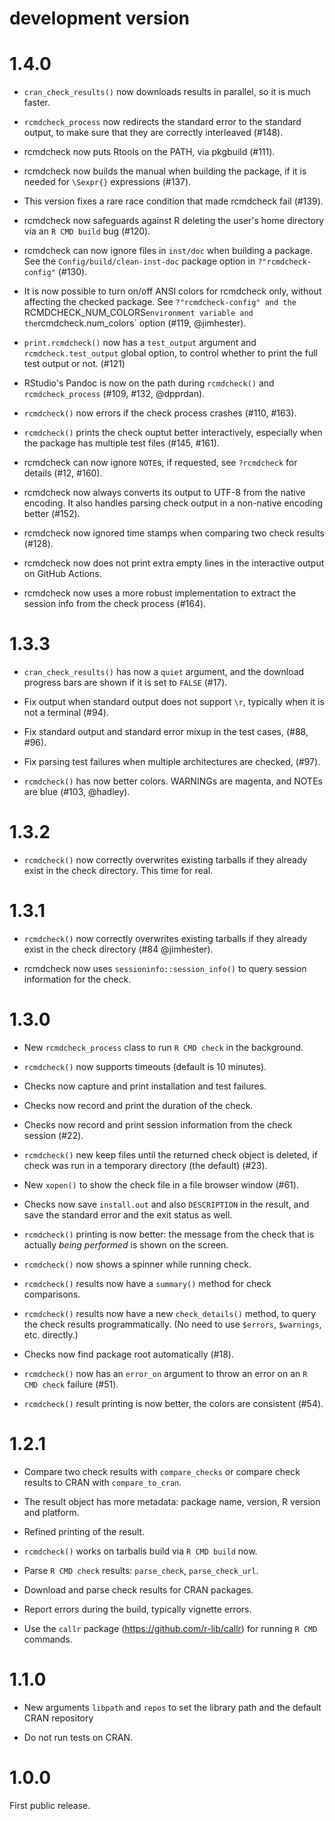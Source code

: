 
# development version

# 1.4.0

* `cran_check_results()` now downloads results in parallel, so it is
  much faster.

* `rcmdcheck_process` now redirects the standard error to the standard
  output, to make sure that they are correctly interleaved (#148).

* rcmdcheck now puts Rtools on the PATH, via pkgbuild (#111).

* rcmdcheck now builds the manual when building the package, if it is
  needed for `\Sexpr{}` expressions (#137).

* This version fixes a rare race condition that made rcmdcheck fail (#139).

* rcmdcheck now safeguards against R deleting the user's home directory
  via an `R CMD build` bug (#120).

* rcmdcheck can now ignore files in `inst/doc` when building a package.
  See the `Config/build/clean-inst-doc` package option in
  `?"rcmdcheck-config"` (#130).

* It is now possible to turn on/off ANSI colors for rcmdcheck only,
  without affecting the checked package. See `?"rcmdcheck-config" and the
  `RCMDCHECK_NUM_COLORS` environment variable and the `rcmdcheck.num_colors`
  option (#119, @jimhester).

* `print.rcmdcheck()` now has a `test_output` argument and
  `rcmdcheck.test_output` global option, to control whether to print the full
  test output or not. (#121)

* RStudio's Pandoc is now on the path during `rcmdcheck()` 
  and `rcmdcheck_process` (#109, #132, @dpprdan).

* `rcmdcheck()` now errors if the check process crashes (#110, #163).

* `rcmdcheck()` prints the check ouptut better interactively, especially
  when the package has multiple test files (#145, #161).

* rcmdcheck can now ignore `NOTE`s, if requested, see `?rcmdcheck` for
  details (#12, #160).

* rcmdcheck now always converts its output to UTF-8 from the native
  encoding. It also handles parsing check output in a non-native encoding
  better (#152).

* rcmdcheck now ignored time stamps when comparing two check results (#128).

* rcmdcheck now does not print extra empty lines in the interactive output
  on GitHub Actions.

* rcmdcheck now uses a more robust implementation to extract the session
  info from the check process (#164).

# 1.3.3

* `cran_check_results()` has now a `quiet` argument, and the download
  progress bars are shown if it is set to `FALSE` (#17).

* Fix output when standard output does not support `\r`, typically when
  it is not a terminal (#94).

* Fix standard output and standard error mixup in the test cases,
  (#88, #96).

* Fix parsing test failures when multiple architectures are checked, (#97).

* `rcmdcheck()` has now better colors. WARNINGs are magenta, and NOTEs
  are blue (#103, @hadley).

# 1.3.2

* `rcmdcheck()` now correctly overwrites existing tarballs if they already
  exist in the check directory. This time for real.

# 1.3.1

* `rcmdcheck()` now correctly overwrites existing tarballs if they already
  exist in the check directory (#84 @jimhester).

* rcmdcheck now uses `sessioninfo::session_info()` to query session
  information for the check.

# 1.3.0

* New `rcmdcheck_process` class to run `R CMD check` in the background.

* `rcmdcheck()` now supports timeouts (default is 10 minutes).

* Checks now capture and print installation and test failures.

* Checks now record and print the duration of the check.

* Checks now record and print session information from the check
  session (#22).

* `rcmdcheck()` new keep files until the returned check object is
  deleted, if check was run in a temporary directory (the default) (#23).

* New `xopen()` to show the check file in a file browser window (#61).

* Checks now save `install.out` and also `DESCRIPTION` in the result,
  and save the standard error and the exit status as well.

* `rcmdcheck()` printing is now better: the message from the check that is
  actually _being performed_ is shown on the screen.

* `rcmdcheck()` now shows a spinner while running check.

* `rcmdcheck()` results now have a `summary()` method for check comparisons.

* `rcmdcheck()` results now have a new  `check_details()` method, to query
  the check results programmatically. (No need to use `$errors`,
  `$warnings`, etc. directly.)

* Checks now find package root automatically (#18).

* `rcmdcheck()` now has an `error_on` argument to throw an error on an
  `R CMD check` failure (#51).

* `rcmdcheck()` result printing is now better, the colors are
  consistent (#54).

# 1.2.1

* Compare two check results with `compare_checks` or compare check
  results to CRAN with `compare_to_cran`.

* The result object has more metadata: package name, version,
  R version and platform.

* Refined printing of the result.

* `rcmdcheck()` works on tarballs build via `R CMD build` now.

* Parse `R CMD check` results: `parse_check`, `parse_check_url`.

* Download and parse check results for CRAN packages.

* Report errors during the build, typically vignette errors.

* Use the `callr` package (https://github.com/r-lib/callr)
  for running `R CMD` commands.

# 1.1.0

* New arguments `libpath` and `repos` to set the library path
  and the default CRAN repository

* Do not run tests on CRAN.

# 1.0.0

First public release.
